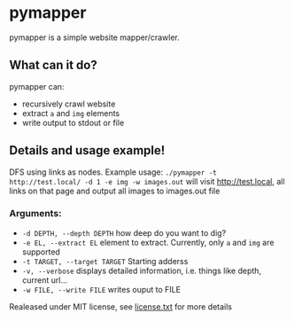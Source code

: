 # pymapper

pymapper is a simple website mapper/crawler.

## What can it do?

pymapper can:
* recursively crawl website
* extract `a` and `img` elements
* write output to stdout or file

## Details and usage example!

DFS using links as nodes. Example usage: `./pymapper -t http://test.local/ -d 1 -e img -w images.out` will visit http://test.local, all links on that page and output all images to images.out file

### Arguments:

* `-d DEPTH, --depth DEPTH` how deep do you want to dig?
* `-e EL, --extract EL` element to extract. Currently, only `a` and
  `img` are supported
* `-t TARGET, --target TARGET` Starting adderss
* `-v, --verbose` displays detailed information, i.e. things like
  depth, current url...
* `-w FILE, --write FILE` writes ouput to FILE


Realeased under MIT license, see [license.txt](https://github.com/nhenezi/pymapper/blob/master/license.txt) for more details
